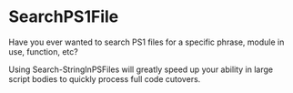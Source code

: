 # SearchPS1File
Have you ever wanted to search PS1 files for a specific phrase, module in use, function, etc? 

Using Search-StringInPSFiles will greatly speed up your ability in large script bodies to quickly process full code cutovers.
